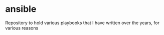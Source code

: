 # ansible
Repository to hold various playbooks that I have written over the years, for various reasons
